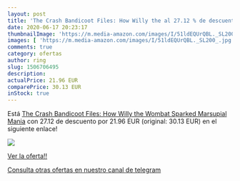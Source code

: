 ```yaml
---
layout: post
title: 'The Crash Bandicoot Files: How Willy the al 27.12 % de descuento'
date: 2020-06-17 20:23:17
thumbnailImage: 'https://m.media-amazon.com/images/I/51ldEQUrQBL._SL200_.jpg'
images: [ 'https://m.media-amazon.com/images/I/51ldEQUrQBL._SL200_.jpg' ]
comments: true
category: ofertas
author: ring
slug: 1506706495
description:
actualPrice: 21.96 EUR
comparePrice: 30.13 EUR
inStock: true
---
```


Está [The Crash Bandicoot Files: How Willy the Wombat Sparked Marsupial Mania](https://www.amazon.com/dp/1506706495/?tag=redken08-20) con 27.12 de descuento por 21.96 EUR (original: 30.13 EUR) en el siguiente enlace!

[![](https://m.media-amazon.com/images/I/51ldEQUrQBL._SL200_.jpg)](https://www.amazon.com/dp/1506706495/?tag=redken08-20)

[Ver la oferta!!](https://www.amazon.com/dp/1506706495/?tag=redken08-20)

[Consulta otras ofertas en nuestro canal de telegram](https://t.me/s/ofertas25)
